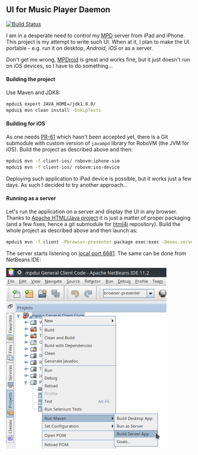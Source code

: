 ## UI for Music Player Daemon

[![Build Status](https://github.com/jtulach/mpdui/actions/workflows/maven.yml/badge.svg)](https://github.com/jtulach/mpdui/actions/workflows/maven.yml)

I am in a desperate need to control my [MPD](https://www.musicpd.org) server
from iPad and iPhone. This project is my attempt to write such UI. When at it,
I plan to make the UI portable - e.g. run it on desktop, *Android*, *iOS*
or as a server.

Don't get me wrong, [MPDroid](https://play.google.com/store/apps/details?id=com.namelessdev.mpdroid)
is great and works fine, but it just doesn't run on iOS devices, so I have
to do something...

#### Building the project

Use Maven and JDK8:

```bash
mpdui$ export JAVA_HOME=/jdk1.8.0/
mpdui$ mvn clean install -DskipTests
```

#### Building for iOS

As one needs [PR-61](https://github.com/finnyb/javampd/pull/61) which
hasn't been accepted yet, there is a Git submodule with 
custom version of `javampd` library for RoboVM (the JVM for iOS).
Build the project as described above and then:

```bash
mpdui$ mvn -f client-ios/ robovm:iphone-sim
mpdui$ mvn -f client-ios/ robovm:ios-device
```

Deploying such application to iPad device is possible, but it works just
a few days. As such I decided to try another approach...

#### Running as a server

Let's run the application on a server and display the UI in any browser.
Thanks to [Apache HTML/Java project](http://github.com/apache/netbeans-html4j)
it is just a matter of proper packaging (and a few fixes, hence a git submodule
for [html4j](http://github.com/apache/netbeans-html4j) repository).
Build the whole project as described above and then launch as:

```bash
mpdui$ mvn -f client -Pbrowser-presenter package exec:exec -Dexec.server.arg=server
```

The server starts listening on [local port 6681](http://localhost:6681). The same
can be done from NetBeans IDE:

![Run as a Server](docs/mpdui+nb.png)
